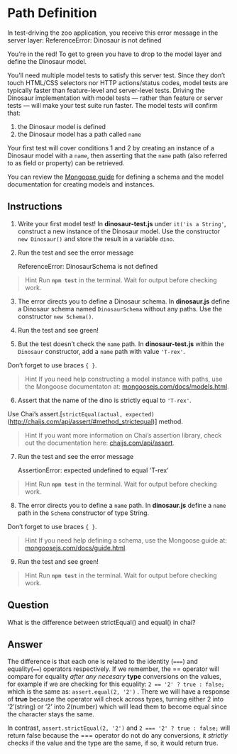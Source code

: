 # Path Definition

In test-driving the zoo application, you receive this error message in the server layer:
    ReferenceError: Dinosaur is not defined

You’re in the red! To get to green you have to drop to the model layer and define the Dinosaur model.

You’ll need multiple model tests to satisfy this server test. Since they don’t touch HTML/CSS selectors nor HTTP actions/status codes, model tests are typically faster than feature-level and server-level tests. Driving the Dinosaur implementation with model tests — rather than feature or server tests — will make your test suite run faster. The model tests will confirm that:
1. the Dinosaur model is defined
2. the Dinosaur model has a path called ``name``

Your first test will cover conditions 1 and 2 by creating an instance of a Dinosaur model with a ``name``, then asserting that the ``name`` path (also referred to as field or property) can be retrieved.

You can review the [Mongoose guide](http://mongoosejs.com/docs/guide.html) for defining a schema and the model documentation for creating models and instances.

## Instructions

1. Write your first model test! In **dinosaur-test.js** under ``it('is a String'``, construct a new instance of the Dinosaur model. Use the constructor ``new Dinosaur()`` and store the result in a variable ``dino``.

2. Run the test and see the error message

    ReferenceError: DinosaurSchema is not defined

> Hint
> Run **``npm test``** in the terminal. Wait for output before checking work.

3. The error directs you to define a Dinosaur schema. In **dinosaur.js** define a Dinosaur schema named ``DinosaurSchema`` without any paths. Use the constructor ``new Schema()``.

4. Run the test and see green!

5. But the test doesn’t check the ``name`` path. In **dinosaur-test.js** within the ``Dinosaur`` constructor, add a ``name`` path with value ``'T-rex'``.

Don’t forget to use braces ``{ }``.

> Hint
> If you need help constructing a model instance with paths, use the Mongoose documentaton at: [mongoosejs.com/docs/models.html](http://mongoosejs.com/docs/models.html).

6. Assert that the name of the dino is strictly equal to ``'T-rex'``.

Use Chai’s assert.[``strictEqual(actual, expected)``(http://chaijs.com/api/assert/#method_strictequal)] method.

> Hint
> If you want more information on Chai’s assertion library, check out the documentation here: [chaijs.com/api/assert](http://chaijs.com/api/assert/).

7. Run the test and see the error message

    AssertionError: expected undefined to equal 'T-rex'

> Hint
> Run **``npm test``** in the terminal. Wait for output before checking work.

8. The error directs you to define a ``name`` path. In **dinosaur.js** define a ``name`` path in the ``Schema`` constructor of type String.

Don’t forget to use braces ``{ }``.

> Hint
> If you need help defining a schema, use the Mongoose guide at: [mongoosejs.com/docs/guide.html](http://mongoosejs.com/docs/guide.html).

9. Run the test and see green!

> Hint
> Run **``npm test``** in the terminal. Wait for output before checking work.


## Question

What is the difference between strictEqual() and equal() in chai?

## Answer

The difference is that each one is related to the identity (``===``) and equality(``==``) operators respectively. If we remember, the == operator will compare for equality *after any necesary* **type** conversions on the values, for example if we are checking for this equality:
``2 == '2' ? true : false;`` which is the same as: ``assert.equal(2, '2')`` .
There we will have a response of **true** because the operator will check across types, turning either 2 into ‘2’(string) or ‘2’ into 2(number) which will lead them to become equal since the character stays the same.

In contrast, ``assert.strictEqual(2, '2')`` and ``2 === '2' ? true : false;`` will return false because the === operator do not do any conversions, it *strictly* checks if the value and the type are the same, if so, it would return true.